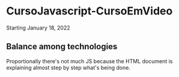 # CursoJavascript-CursoEmVideo
 Starting January 18, 2022
## Balance among technologies
Proportionally there's not much JS because the HTML document is explaining almost step by step what's being done.




